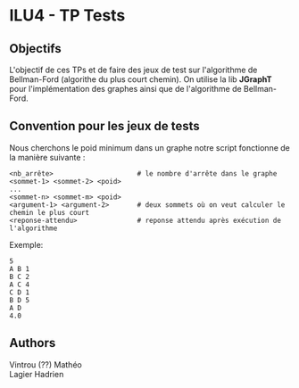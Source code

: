 # ILU4 - TP Tests

## Objectifs

L'objectif de ces TPs et de faire des jeux de test sur l'algorithme de Bellman-Ford (algorithe du plus court chemin). On utilise la lib <b>JGraphT</b> pour l'implémentation des graphes ainsi que de l'algorithme de Bellman-Ford.

## Convention pour les jeux de tests

Nous cherchons le poid minimum dans un graphe notre script fonctionne de la manière suivante :

```
<nb_arrête>                     # le nombre d'arrête dans le graphe
<sommet-1> <sommet-2> <poid>
...
<sommet-n> <sommet-m> <poid>
<argument-1> <argument-2>       # deux sommets où on veut calculer le chemin le plus court
<reponse-attendu>               # reponse attendu après exécution de l'algorithme
```

Exemple:

```
5
A B 1
B C 2
A C 4
C D 1
B D 5
A D
4.0
```

## Authors

Vintrou (??) Mathéo  
Lagier Hadrien  